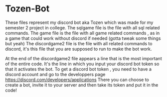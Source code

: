# Tozen-Bot
These files represent my discord bot aka Tozen which was made for my semester 2 project in college.
The sqlgame file is the file with all sql related commands.
The game file is the file with all game related commands , as in a game that could work without discord if needed (gotta tweak some things but yeah)
The discordgame2 file is the file with all related commands to discord, it's this file that you are supposed to run to make the bot work.


At the end of the discordgame2 file appears a line that is the most important of the entire code. It's the line in which you input your discord bot token so that it activates the bot.
To get a discord bot token , you need to have a discord account and go to the developpers page https://discord.com/developers/applications
There you can choose to create a bot, invite it to your server and then take its token and put it in the code!
